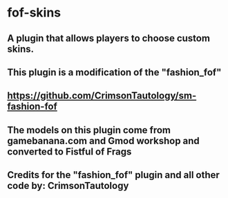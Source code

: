 # fof-skins
## A plugin that allows players to choose custom skins.

## This plugin is a modification of the "fashion_fof"
## https://github.com/CrimsonTautology/sm-fashion-fof

## The models on this plugin come from gamebanana.com and Gmod workshop and converted to Fistful of Frags

## Credits for the "fashion_fof" plugin and all other code by: CrimsonTautology
